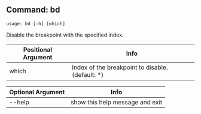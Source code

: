 ## Command: bd ##
```
usage: bd [-h] [which]
```
Disable the breakpoint with the specified index.  

| Positional Argument | Info |
|---------------------|------|
| which | Index of the breakpoint to disable. (default: *) |

| Optional Argument | Info |
|---------------------|------|
| --help | show this help message and exit |


